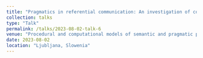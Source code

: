 ```yaml
---
title: "Pragmatics in referential communication: An investigation of concept communication and the role of pragmatics with an emergent communication game"
collection: talks
type: "Talk"
permalink: /talks/2023-08-02-talk-6
venue: "Procedural and computational models of semantic and pragmatic processes, Workshop at the 34th European Summer School in Logic, Language and Information, University of Ljubljana, Faculty of Computer and Information Science, 31 July – 4 August 2023"
date: 2023-08-02
location: "Ljubljana, Slowenia"
---
```

